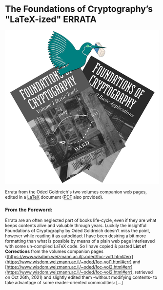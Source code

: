 # The Foundations of Cryptography’s "LaTeX-ized" ERRATA

![Featured logo image](featured.png)

Errata from the Oded Goldreich's two volumes companion web pages, edited in a [LaTeX](https://github.com/baro77/FoC-LaTeXized-ERRATA/blob/main/foc-latexized-errata.tex) document ([PDF](https://github.com/baro77/FoC-LaTeXized-ERRATA/blob/main/foc-latexized-errata.pdf) also provided).

### From the Foreword:

Errata are an often neglected part of books life-cycle, even if they are what keeps contents alive and valuable through years. Luckily the insightful Foundations of Cryptography by Oded Goldreich doesn't  miss the point, however while reading it as autodidact I have been desiring a bit more formatting than what is possible by means of a plain web page interleaved with some un-compiled LaTeX code. So I have copied & pasted **List of Corrections** from the volumes companion pages ([https://www.wisdom.weizmann.ac.il/~oded/foc-vol1.html#err](https://www.wisdom.weizmann.ac.il/~oded/foc-vol1.html#err) and [https://www.wisdom.weizmann.ac.il/~oded/foc-vol2.html#err](https://www.wisdom.weizmann.ac.il/~oded/foc-vol2.html#err), retrieved on Oct 26th, 2021) and slightly edited them -without modifying contents- to take advantage of some reader-oriented commodities: [...]
